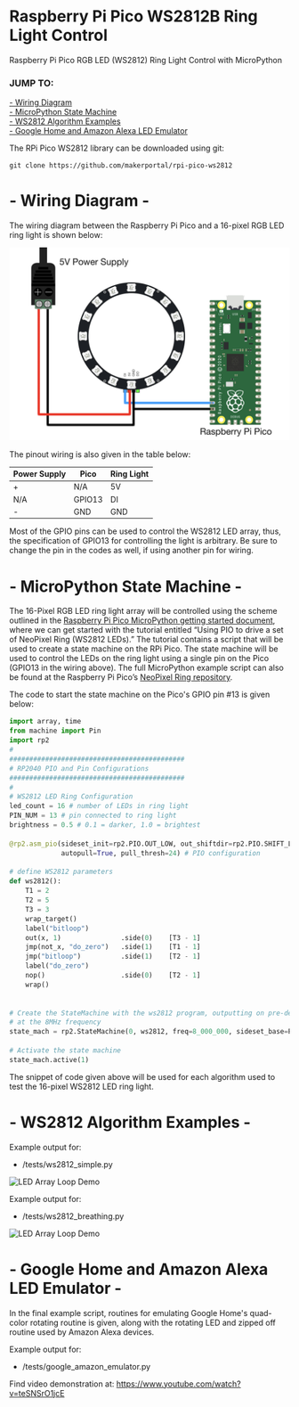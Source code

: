 # Raspberry Pi Pico WS2812B Ring Light Control
Raspberry Pi Pico RGB LED (WS2812) Ring Light Control with MicroPython 

### JUMP TO:
<a href="#start">- Wiring Diagram</a><br>
<a href="#state">- MicroPython State Machine</a><br>
<a href="#examples">- WS2812 Algorithm Examples </a><br>
<a href='#google'>- Google Home and Amazon Alexa LED Emulator </a><br>

The RPi Pico WS2812 library can be downloaded using git:

    git clone https://github.com/makerportal/rpi-pico-ws2812

<a id="start"></a>
# - Wiring Diagram -
The wiring diagram between the Raspberry Pi Pico and a 16-pixel RGB LED ring light is shown below:

![Wiring Diagram](./images/rpi_pico_w_power_supply_WS2812_ring_white.jpg)

The pinout wiring is also given in the table below:

| Power Supply | Pico | Ring Light |
| --- | --- | --- |
| + | N/A | 5V |
| N/A | GPIO13 | DI | 
| - | GND | GND |

Most of the GPIO pins can be used to control the WS2812 LED array, thus, the specification of GPIO13 for controlling the light is arbitrary. Be sure to change the pin in the codes as well, if using another pin for wiring.

<a id="state"></a>
# - MicroPython State Machine -
The 16-Pixel RGB LED ring light array will be controlled using the scheme outlined in the [Raspberry Pi Pico MicroPython getting started document](https://datasheets.raspberrypi.org/pico/raspberry-pi-pico-python-sdk.pdf), where we can get started with the tutorial entitled “Using PIO to drive a set of NeoPixel Ring (WS2812 LEDs).” The tutorial contains a script that will be used to create a state machine on the RPi Pico. The state machine will be used to control the LEDs on the ring light using a single pin on the Pico (GPIO13 in the wiring above). The full MicroPython example script can also be found at the Raspberry Pi Pico’s [NeoPixel Ring repository](https://github.com/raspberrypi/pico-micropython-examples/blob/master/pio/neopixel_ring/neopixel_ring.py).

The code to start the state machine on the Pico's GPIO pin #13 is given below:

```python
import array, time
from machine import Pin
import rp2
#
############################################
# RP2040 PIO and Pin Configurations
############################################
#
# WS2812 LED Ring Configuration
led_count = 16 # number of LEDs in ring light
PIN_NUM = 13 # pin connected to ring light
brightness = 0.5 # 0.1 = darker, 1.0 = brightest

@rp2.asm_pio(sideset_init=rp2.PIO.OUT_LOW, out_shiftdir=rp2.PIO.SHIFT_LEFT,
             autopull=True, pull_thresh=24) # PIO configuration

# define WS2812 parameters
def ws2812():
    T1 = 2
    T2 = 5
    T3 = 3
    wrap_target()
    label("bitloop")
    out(x, 1)               .side(0)    [T3 - 1]
    jmp(not_x, "do_zero")   .side(1)    [T1 - 1]
    jmp("bitloop")          .side(1)    [T2 - 1]
    label("do_zero")
    nop()                   .side(0)    [T2 - 1]
    wrap()


# Create the StateMachine with the ws2812 program, outputting on pre-defined pin
# at the 8MHz frequency
state_mach = rp2.StateMachine(0, ws2812, freq=8_000_000, sideset_base=Pin(PIN_NUM))

# Activate the state machine
state_mach.active(1)
```
The snippet of code given above will be used for each algorithm used to test the 16-pixel WS2812 LED ring light.

<a id="examples"></a>
# - WS2812 Algorithm Examples -
Example output for:
- /tests/ws2812_simple.py

![LED Array Loop Demo](https://static1.squarespace.com/static/59b037304c0dbfb092fbe894/t/603c26e6dea190701aaec332/1614555138029/16pix_single_demo.gif?format=1000w)

Example output for:
- /tests/ws2812_breathing.py

![LED Array Loop Demo](https://static1.squarespace.com/static/59b037304c0dbfb092fbe894/t/603c37cbc029a67fb146e643/1614559197440/16pix_breathing_demo.gif?format=1000w)

<a id="google"></a>
# - Google Home and Amazon Alexa LED Emulator -
In the final example script, routines for emulating Google Home's quad-color rotating routine is given, along with the rotating LED and zipped off routine used by Amazon Alexa devices.
 
Example output for:
- /tests/google_amazon_emulator.py

Find video demonstration at: https://www.youtube.com/watch?v=teSNSrO1jcE

